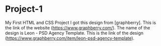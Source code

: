 # Project-1
My First HTML and CSS Project
I got this design from [graphberry].
This is the link of the website (https://www.graphberry.com/).
The name of the design is Leon - PSD Agency Template.
This is the link of the design (https://www.graphberry.com/item/leon-psd-agency-template).
